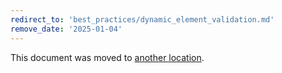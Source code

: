 ```yaml
---
redirect_to: 'best_practices/dynamic_element_validation.md'
remove_date: '2025-01-04'
---
```


<!-- markdownlint-disable -->

This document was moved to [another location](best_practices/dynamic_element_validation.md).

<!-- This redirect file can be deleted after <2025-01-04>. -->
<!-- Redirects that point to other docs in the same project expire in three months. -->
<!-- Redirects that point to docs in a different project or site (link is not relative and starts with `https:`) expire in one year. -->
<!-- Before deletion, see: https://docs.gitlab.com/ee/development/documentation/redirects.html -->
